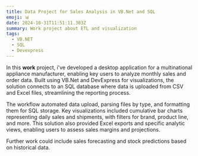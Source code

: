 ```yaml
---
title: Data Project for Sales Analysis in VB.Net and SQL
emoji: 📊
date: 2024-10-31T11:51:11.303Z
summary: Work project about ETL and visualization
tags:
  - VB.NET
  - SQL
  - Devexpress
---
```

In this **work** project, i've developed a desktop application for a multinational appliance manufacturer, enabling key users to analyze monthly sales and order data. Built using VB.Net and DevExpress for visualizations, the solution connects to an SQL database where data is uploaded from CSV and Excel files, streamlining the reporting process.

The workflow automated data upload, parsing files by type, and formatting them for SQL storage. Key visualizations included cumulative bar charts representing daily sales and shipments, with filters for brand, product line, and more. This solution also provided Excel exports and specific analytic views, enabling users to assess sales margins and projections.

Further work could include sales forecasting and stock predictions based on historical data.